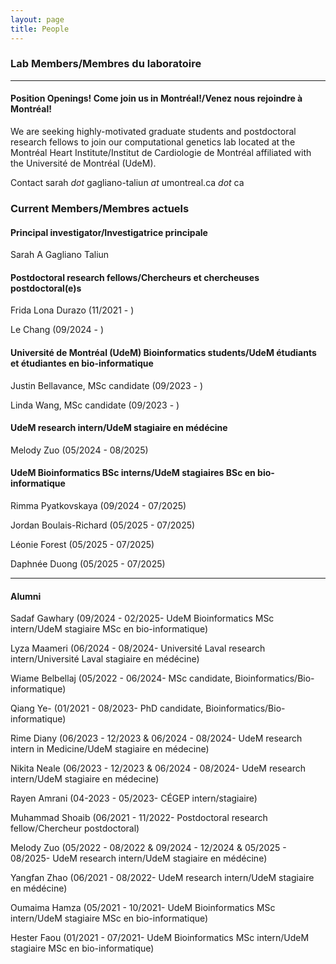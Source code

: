 ```yaml
---
layout: page
title: People 
---
```


### Lab Members/Membres du laboratoire

-------
#### Position Openings! <b>Come join us in Montréal!/Venez nous rejoindre à Montréal!</b> 
We are seeking highly-motivated graduate students and postdoctoral research fellows to join our computational genetics lab located at the Montréal Heart Institute/Institut de Cardiologie de Montréal affiliated with the Université de Montréal (UdeM).

Contact sarah <i>dot</i> gagliano-taliun <i>at</i> umontreal.ca <i>dot</i> ca


### Current Members/Membres actuels
#### Principal investigator/Investigatrice principale
Sarah A Gagliano Taliun

#### Postdoctoral research fellows/Chercheurs et chercheuses postdoctoral(e)s
Frida Lona Durazo (11/2021 - )
<p>Le Chang (09/2024 - )</p>

#### Université de Montréal (UdeM) Bioinformatics students/UdeM étudiants et étudiantes en bio-informatique
<p>Justin Bellavance, MSc candidate (09/2023 - )</p>
<p>Linda Wang, MSc candidate (09/2023 - )</p>

#### UdeM research intern/UdeM stagiaire en médécine
<p>Melody Zuo (05/2024 - 08/2025)</p>

#### UdeM Bioinformatics BSc interns/UdeM stagiaires BSc en bio-informatique
<p>Rimma Pyatkovskaya (09/2024 - 07/2025)</p>
<p>Jordan Boulais-Richard (05/2025 - 07/2025)</p>
<p>Léonie Forest (05/2025 - 07/2025)</p>
<p>Daphnée Duong (05/2025 - 07/2025)</p>

-------
#### Alumni  
<p>Sadaf Gawhary (09/2024 - 02/2025- UdeM Bioinformatics MSc intern/UdeM stagiaire MSc en bio-informatique)</p>
<p>Lyza Maameri (06/2024 - 08/2024- Université Laval research intern/Université Laval stagiaire en médécine)</p>
<p>Wiame Belbellaj (05/2022 - 06/2024- MSc candidate, Bioinformatics/Bio-informatique)</p>
<p>Qiang Ye- (01/2021 - 08/2023- PhD candidate, Bioinformatics/Bio-informatique)</p>
<p>Rime Diany (06/2023 - 12/2023 & 06/2024 - 08/2024- UdeM research intern in Medicine/UdeM stagiaire en médecine)</p>
<p>Nikita Neale (06/2023 - 12/2023 & 06/2024 - 08/2024- UdeM research intern/UdeM stagiaire en médecine)</p>
<p>Rayen Amrani (04-2023 - 05/2023- CÉGEP intern/stagiaire)</p>
<p>Muhammad Shoaib (06/2021 - 11/2022- Postdoctoral research fellow/Chercheur postdoctoral)</p>
<p>Melody Zuo (05/2022 - 08/2022 & 09/2024 - 12/2024 & 05/2025 - 08/2025- UdeM research intern/UdeM stagiaire en médécine)</p>
<p>Yangfan Zhao (06/2021 - 08/2022- UdeM research intern/UdeM stagiaire en médécine)</p>
<p>Oumaima Hamza (05/2021 - 10/2021- UdeM Bioinformatics MSc intern/UdeM stagiaire MSc en bio-informatique)</p>
<p>Hester Faou (01/2021 - 07/2021- UdeM Bioinformatics MSc intern/UdeM stagiaire MSc en bio-informatique)</p>

